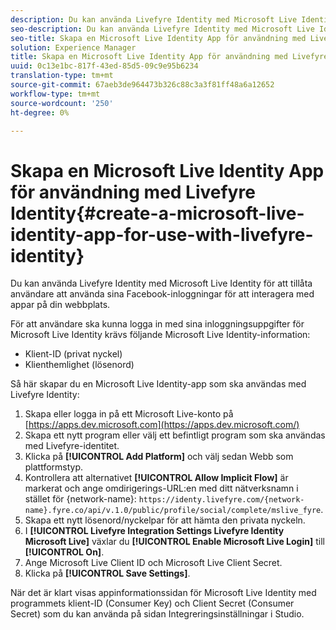 ```yaml
---
description: Du kan använda Livefyre Identity med Microsoft Live Identity för att tillåta användare att använda sina Facebook-inloggningar för att interagera med appar på din webbplats.
seo-description: Du kan använda Livefyre Identity med Microsoft Live Identity för att tillåta användare att använda sina Facebook-inloggningar för att interagera med appar på din webbplats.
seo-title: Skapa en Microsoft Live Identity App för användning med Livefyre Identity
solution: Experience Manager
title: Skapa en Microsoft Live Identity App för användning med Livefyre Identity
uuid: 0c13e1bc-817f-43ed-85d5-09c9e95b6234
translation-type: tm+mt
source-git-commit: 67aeb3de964473b326c88c3a3f81ff48a6a12652
workflow-type: tm+mt
source-wordcount: '250'
ht-degree: 0%

---
```



# Skapa en Microsoft Live Identity App för användning med Livefyre Identity{#create-a-microsoft-live-identity-app-for-use-with-livefyre-identity}

Du kan använda Livefyre Identity med Microsoft Live Identity för att tillåta användare att använda sina Facebook-inloggningar för att interagera med appar på din webbplats.

För att användare ska kunna logga in med sina inloggningsuppgifter för Microsoft Live Identity krävs följande Microsoft Live Identity-information:

* Klient-ID (privat nyckel)
* Klienthemlighet (lösenord)

Så här skapar du en Microsoft Live Identity-app som ska användas med Livefyre Identity:

1. Skapa eller logga in på ett Microsoft Live-konto på [https://apps.dev.microsoft.com](https://apps.dev.microsoft.com/)
1. Skapa ett nytt program eller välj ett befintligt program som ska användas med Livefyre-identitet.
1. Klicka på **[!UICONTROL Add Platform]** och välj sedan Webb som plattformstyp.
1. Kontrollera att alternativet **[!UICONTROL Allow Implicit Flow]** är markerat och ange omdirigerings-URL:en med ditt nätverksnamn i stället för {network-name}: `https://identy.livefyre.com/{network-name}.fyre.co/api/v.1.0/public/profile/social/complete/mslive_fyre`.
1. Skapa ett nytt lösenord/nyckelpar för att hämta den privata nyckeln.
1. I **[!UICONTROL Livefyre Integration Settings Livefyre Identity Microsoft Live]** växlar du **[!UICONTROL Enable Microsoft Live Login]** till **[!UICONTROL On]**.
1. Ange Microsoft Live Client ID och Microsoft Live Client Secret.
1. Klicka på **[!UICONTROL Save Settings]**.

När det är klart visas appinformationssidan för Microsoft Live Identity med programmets klient-ID (Consumer Key) och Client Secret (Consumer Secret) som du kan använda på sidan Integreringsinställningar i Studio.
